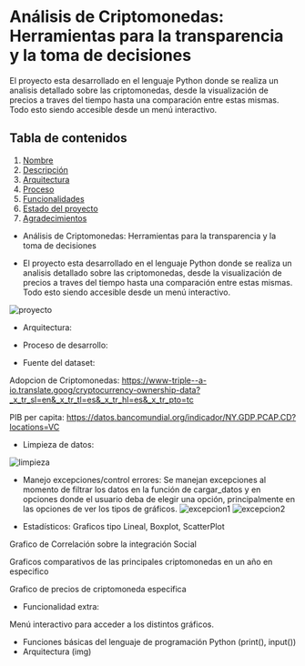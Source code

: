 # Análisis de Criptomonedas: Herramientas para la transparencia y la toma de decisiones

El proyecto esta desarrollado en el lenguaje Python donde se realiza un analisis detallado sobre las criptomonedas, desde la visualización de precios a traves del tiempo 
hasta una comparación entre estas mismas. Todo esto siendo accesible desde un menú interactivo.


## Tabla de contenidos

1. [Nombre](#Nombre)
2. [Descripción](#descripción)
3. [Arquitectura](#Arquitectura)
4. [Proceso](#Proceso)
5. [Funcionalidades](#Funcionalidades)
6. [Estado del proyecto](#EstadoDelProyecto)
7. [Agradecimientos](#Agradecimientos)

* Análisis de Criptomonedas: Herramientas para la transparencia y la toma de decisiones

* El proyecto esta desarrollado en el lenguaje Python donde se realiza un analisis detallado sobre las criptomonedas, desde la visualización de precios a traves del tiempo 
hasta una comparación entre estas mismas. Todo esto siendo accesible desde un menú interactivo.

![proyecto](https://github.com/user-attachments/assets/c7c4135c-1fae-4e18-99d2-3fe1665bb4b0)

* Arquitectura:

* Proceso de desarrollo:

- Fuente del dataset:

Adopcion de Criptomonedas:
https://www-triple--a-io.translate.goog/cryptocurrency-ownership-data?_x_tr_sl=en&_x_tr_tl=es&_x_tr_hl=es&_x_tr_pto=tc

PIB per capita:
https://datos.bancomundial.org/indicador/NY.GDP.PCAP.CD?locations=VC


- Limpieza de datos:

![limpieza](https://github.com/user-attachments/assets/e755de59-0c1c-40b0-84b6-3dc12d41d55d)


- Manejo excepciones/control errores:
Se manejan excepciones al momento de filtrar los datos en la función de cargar_datos y en opciones donde el usuario deba de elegir una opción, principalmente en las opciones de ver los tipos de gráficos.
![excepcion1](https://github.com/user-attachments/assets/086e8593-8091-4055-a7c1-25118fd5fdb0)
![excepcion2](https://github.com/user-attachments/assets/878a77f9-9e63-4711-8f0f-25ab150b6b5a)


- Estadísticos:
Graficos tipo Lineal, Boxplot, ScatterPlot

Grafico de Correlación sobre la integración Social

Graficos comparativos de las principales criptomonedas en un año en especifico

Grafico de precios de criptomoneda especifica

* Funcionalidad extra:

Menú interactivo para acceder a los distintos gráficos.
- Funciones básicas del lenguaje de programación Python (print(), input())
- Arquitectura (img)
